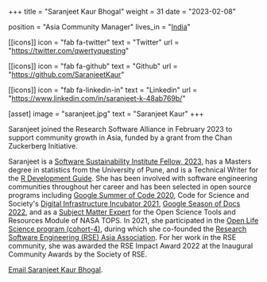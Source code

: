+++
title = "Saranjeet Kaur Bhogal"
weight = 31
date = "2023-02-08"

position = "Asia Community Manager"
lives_in = "[India](https://www.timeanddate.com/worldclock/india/new-delhi)"

[[icons]]
  icon = "fab fa-twitter"
  text = "Twitter"
  url = "https://twitter.com/qwertyquesting"

[[icons]]
  icon = "fab fa-github"
  text = "Github"
  url = "https://github.com/SaranjeetKaur"

[[icons]]
  icon = "fab fa-linkedin-in"
  text = "Linkedin"
  url = "https://www.linkedin.com/in/saranjeet-k-48ab769b/"

[asset]
  image = "saranjeet.jpg"
  text = "Saranjeet Kaur"
+++

Saranjeet joined the Research Software Alliance in February 2023 to support community growth in Asia, funded by a grant from the Chan Zuckerberg Initiative.

Saranjeet is a [Software Sustainability Institute Fellow, 2023](https://www.software.ac.uk/about/fellows), has a Masters degree in statistics from the University of Pune, and is a Technical Writer for the [R Development Guide](https://contributor.r-project.org/rdevguide/). She has been involved with  software engineering communities throughout her career and has been selected in open source programs including [Google Summer of Code 2020](https://summerofcode.withgoogle.com/archive/2020/projects/6019152965271552), Code for Science and Society's [Digital Infrastructure Incubator 2021](https://www.codeforsociety.org/incubator/projects/building-community-around-the-r-development-guide), [Google Season of Docs 2022](https://github.com/rstats-gsod/gsod2022/wiki/GSOD-2022-Proposal), and as a [Subject Matter Expert](https://github.com/nasa/Transform-to-Open-Science/blob/main/docs/Area2_Capacity_Sharing/Open-Science-101/curriculum_leads.md#open-science-tools-and-resources) for the Open Science Tools and Resources Module of NASA TOPS. In 2021, she participated in the [Open Life Science program (cohort-4)](https://openlifesci.org/ols-4/projects-participants/), during which she co-founded the [Research Software Engineering (RSE) Asia Association](https://rse-asia.github.io/RSE_Asia/). For her work in the RSE community, she was awarded the RSE Impact Award 2022 at the Inaugural Community Awards by the Society of RSE.

[Email Saranjeet Kaur Bhogal](kaur.saranjeet3@gmail.com).
